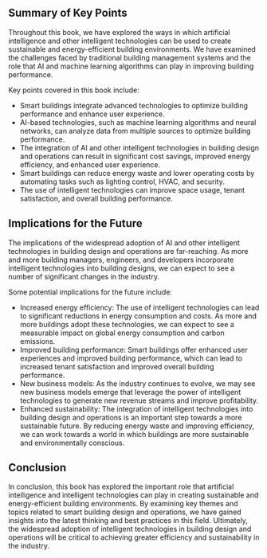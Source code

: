 
Summary of Key Points
---------------------

Throughout this book, we have explored the ways in which artificial intelligence and other intelligent technologies can be used to create sustainable and energy-efficient building environments. We have examined the challenges faced by traditional building management systems and the role that AI and machine learning algorithms can play in improving building performance.

Key points covered in this book include:

* Smart buildings integrate advanced technologies to optimize building performance and enhance user experience.
* AI-based technologies, such as machine learning algorithms and neural networks, can analyze data from multiple sources to optimize building performance.
* The integration of AI and other intelligent technologies in building design and operations can result in significant cost savings, improved energy efficiency, and enhanced user experience.
* Smart buildings can reduce energy waste and lower operating costs by automating tasks such as lighting control, HVAC, and security.
* The use of intelligent technologies can improve space usage, tenant satisfaction, and overall building performance.

Implications for the Future
---------------------------

The implications of the widespread adoption of AI and other intelligent technologies in building design and operations are far-reaching. As more and more building managers, engineers, and developers incorporate intelligent technologies into building designs, we can expect to see a number of significant changes in the industry.

Some potential implications for the future include:

* Increased energy efficiency: The use of intelligent technologies can lead to significant reductions in energy consumption and costs. As more and more buildings adopt these technologies, we can expect to see a measurable impact on global energy consumption and carbon emissions.
* Improved building performance: Smart buildings offer enhanced user experiences and improved building performance, which can lead to increased tenant satisfaction and improved overall building performance.
* New business models: As the industry continues to evolve, we may see new business models emerge that leverage the power of intelligent technologies to generate new revenue streams and improve profitability.
* Enhanced sustainability: The integration of intelligent technologies into building design and operations is an important step towards a more sustainable future. By reducing energy waste and improving efficiency, we can work towards a world in which buildings are more sustainable and environmentally conscious.

Conclusion
----------

In conclusion, this book has explored the important role that artificial intelligence and intelligent technologies can play in creating sustainable and energy-efficient building environments. By examining key themes and topics related to smart building design and operations, we have gained insights into the latest thinking and best practices in this field. Ultimately, the widespread adoption of intelligent technologies in building design and operations will be critical to achieving greater efficiency and sustainability in the industry.